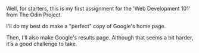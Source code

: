 Well, for starters, this is my first assignment for the 'Web Development 101' from The Odin Project.

I'll do my best do make a "perfect" copy of Google's home page. 

Then, I'll also make Google's results page. Although that seems a bit harder, it's a good challenge to take.